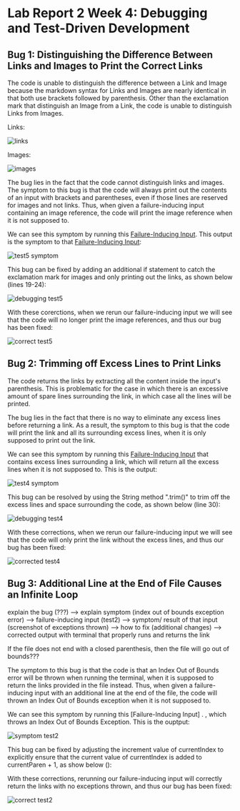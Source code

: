 # Lab Report 2 Week 4: Debugging and Test-Driven Development

## Bug 1: Distinguishing the Difference Between Links and Images to Print the Correct Links
The code is unable to distinguish the difference between a Link and Image because the markdown syntax for Links and Images are nearly identical in that both use brackets followed by parenthesis. Other than the exclamation mark that distinguish an Image from a Link, the code is unable to distinguish Links from Images. 

Links: 

![links](https://user-images.githubusercontent.com/103288140/165162129-773c0f84-af37-4fbf-9932-c2854a2fc234.PNG)

Images:

![images](https://user-images.githubusercontent.com/103288140/165162141-2f12e5cd-eab0-4e80-8912-c818cdc3703c.PNG)


The bug lies in the fact that the code cannot distinguish links and images.
The symptom to this bug is that the code will always print out the contents of an input with brackets and parentheses, even if those lines are reserved for images and not links. Thus, when given a failure-inducing input containing an image reference, the code will print the image reference when it is not supposed to. 

We can see this symptom by running this [Failure-Inducing Input](https://github.com/kieraliz/markdown-parser/blob/main/test5.md). This output is the symptom to that [Failure-Inducing Input](https://github.com/kieraliz/markdown-parser/blob/main/test5.md): 



![test5 symptom](https://user-images.githubusercontent.com/103288140/165159855-c1d42b78-f311-4dd3-9c54-16272265c3d6.PNG)


This bug can be fixed by adding an additional if statement to catch the exclamation mark for images and only printing out the links, as shown below (lines 19-24):



![debugging test5](https://user-images.githubusercontent.com/103288140/165605388-b6138345-1502-481a-941e-a409e2a51992.PNG)

With these corerctions, when we rerun our failure-inducing input we will see that the code will no longer print the image references, and thus our bug has been fixed: 



![correct test5](https://user-images.githubusercontent.com/103288140/165162907-3bd1d3f8-dd23-44fa-be36-f6aa43c1a996.PNG)

## Bug 2: Trimming off Excess Lines to Print Links
The code returns the links by extracting all the content inside the input's parenthesis. This is problematic for the case in which there is an excessive amount of spare lines surrounding the link, in which case all the lines will be printed. 

The bug lies in the fact that there is no way to eliminate any excess lines before returning a link. As a result, the symptom to this bug is that the code will print the link and all its surrounding excess lines, when it is only supposed to print out the link. 

We can see this symptom by running this [Failure-Inducing Input](https://github.com/kieraliz/markdown-parser/blob/main/test4.md) that contains excess lines surrounding a link, which will return all the excess lines when it is not supposed to. This is the output:



![test4 symptom](https://user-images.githubusercontent.com/103288140/165167796-ffb9d0cb-ea10-47d9-931f-49aba9b4324d.PNG)

This bug can be resolved by using the String method ".trim()" to trim off the excess lines and space surrounding the code, as shown below (line 30):



![debugging test4](https://user-images.githubusercontent.com/103288140/165606127-76313cde-b3dd-422c-abdf-fe9a5995ac06.PNG)

With these corrections, when we rerun our failure-inducing input we will see that the code will only print the link without the excess lines, and thus our bug has been fixed:



![corrected test4](https://user-images.githubusercontent.com/103288140/165168326-93fc5ec6-5a0d-46b1-b03f-dcb1482c0866.PNG)





## Bug 3: Additional Line at the End of File Causes an Infinite Loop

explain the bug (???) --> explain symptom (index out of bounds exception error) --> failure-inducing input (test2) --> symptom/ result of that input (screenshot of exceptions thrown) --> how to fix (additional changes) --> corrected output with terminal that properly runs and returns the link

If the file does not end with a closed parenthesis, then the file will go out of bounds???

The symptom to this bug is that the code is that an Index Out of Bounds error will be thrown when running the terminal, when it is supposed to return the links provided in the file instead. Thus, when given a failure-inducing input with an additional line at the end of the file, the code will thrown an Index Out of Bounds exception when it is not supposed to.

We can see this symptom by running this [Failure-Inducing Input]
. , which throws an Index Out of Bounds Exception. This is the ouptput:



![symptom test2](https://user-images.githubusercontent.com/103288140/165601033-7eb5dacd-5dcb-44e0-b031-34527d035be4.PNG)

This bug can be fixed by adjusting the increment value of currentIndex to explicitly ensure that the current value of currentIndex is added to currentParen + 1, as show below ():




With these corrections, rerunning our failure-inducing input will correctly return the links with no exceptions thrown, and thus our bug has been fixed:



![correct test2](https://user-images.githubusercontent.com/103288140/165601421-7889a3af-6d31-4769-b489-1d09c1fca438.PNG)
